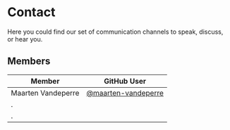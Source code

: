 # Contact

Here you could find our set of communication channels to speak, discuss, or hear you.

## Members

| Member              | GitHub User                                                             |
| ------------------- | ----------------------------------------------------------------------- |
| Maarten Vandeperre  | [@maarten-vandeperre](https://github.com/maarten-vandeperre)            |
| .                   |                                                                         |
| .                   |                                                                         |
